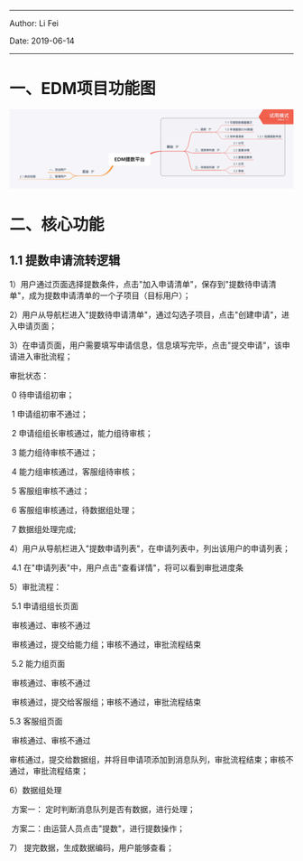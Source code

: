 ---------------------

Author: Li Fei

Date: 2019-06-14

--------

# 一、EDM项目功能图

![EDM提数平台](./EDM提数平台.png)

# 二、核心功能

## 1.1 提数申请流转逻辑

1）用户通过页面选择提数条件，点击"加入申请清单"，保存到"提数待申请清单"，成为提数申请清单的一个子项目（目标用户）；

2）用户从导航栏进入"提数待申请清单"，通过勾选子项目，点击"创建申请"，进入申请页面；

3）在申请页面，用户需要填写申请信息，信息填写完毕，点击"提交申请"，该申请进入审批流程；

审批状态：

​     0 待申请组初审；

​     1 申请组初审不通过；

​     2 申请组组长审核通过，能力组待审核；

​     3 能力组待审核不通过；

​     4 能力组审核通过，客服组待审核；

​     5 客服组审核不通过；

​     6 客服组审核通过，待数据组处理；

​     7 数据组处理完成;



4）用户从导航栏进入"提数申请列表"，在申请列表中，列出该用户的申请列表；

​     4.1 在"申请列表"中，用户点击"查看详情"，将可以看到审批进度条

5）审批流程：

​    5.1 申请组组长页面

​          审核通过、审核不通过

​          审核通过，提交给能力组；审核不通过，审批流程结束

​    5.2  能力组页面

​         审核通过、审核不通过

​         审核通过，提交给客服组；审核不通过，审批流程结束

   5.3  客服组页面

​        审核通过、审核不通过

​        审核通过，提交给数据组，并将目申请项添加到消息队列，审批流程结束；审核不通过，审批流程结束；

6）数据组处理

​       方案一： 定时判断消息队列是否有数据，进行处理；

​       方案二：由运营人员点击"提数"，进行提数操作； 

7） 提完数据，生成数据编码，用户能够查看；

​        

